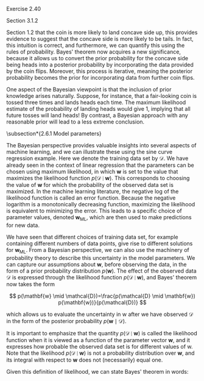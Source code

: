 Exercise 2.40

Section 3.1.2

Section 1.2 that the coin is more likely to land concave side up, this provides evidence to suggest that the concave side is more likely to be tails. In fact, this intuition is correct, and furthermore, we can quantify this using the rules of probability. Bayes' theorem now acquires a new significance, because it allows us to convert the prior probability for the concave side being heads into a posterior probability by incorporating the data provided by the coin flips. Moreover, this process is iterative, meaning the posterior probability becomes the prior for incorporating data from further coin flips.

One aspect of the Bayesian viewpoint is that the inclusion of prior knowledge arises naturally. Suppose, for instance, that a fair-looking coin is tossed three times and lands heads each time. The maximum likelihood estimate of the probability of landing heads would give 1, implying that all future tosses will land heads! By contrast, a Bayesian approach with any reasonable prior will lead to a less extreme conclusion.

\subsection*{2.6.1 Model parameters}

The Bayesian perspective provides valuable insights into several aspects of machine learning, and we can illustrate these using the sine curve regression example. Here we denote the training data set by $\mathcal{D}$. We have already seen in the context of linear regression that the parameters can be chosen using maximum likelihood, in which $\mathbf{w}$ is set to the value that maximizes the likelihood function $p(\mathcal{D} \mid \mathbf{w})$. This corresponds to choosing the value of $\mathbf{w}$ for which the probability of the observed data set is maximized. In the machine learning literature, the negative log of the likelihood function is called an error function. Because the negative logarithm is a monotonically decreasing function, maximizing the likelihood is equivalent to minimizing the error. This leads to a specific choice of parameter values, denoted $\mathbf{w}_{\mathrm{ML}}$, which are then used to make predictions for new data.

We have seen that different choices of training data set, for example containing different numbers of data points, give rise to different solutions for $\mathbf{w}_{\mathrm{ML}}$. From a Bayesian perspective, we can also use the machinery of probability theory to describe this uncertainty in the model parameters. We can capture our assumptions about $\mathbf{w}$, before observing the data, in the form of a prior probability distribution $p(\mathbf{w})$. The effect of the observed data $\mathcal{D}$ is expressed through the likelihood function $p(\mathcal{D} \mid \mathbf{w})$, and Bayes' theorem now takes the form

$$
p(\mathbf{w} \mid \mathcal{D})=\frac{p(\mathcal{D} \mid \mathbf{w}) p(\mathbf{w})}{p(\mathcal{D})}
$$

which allows us to evaluate the uncertainty in w after we have observed $\mathcal{D}$ in the form of the posterior probability $p(\mathbf{w} \mid \mathcal{D})$.

It is important to emphasize that the quantity $p(\mathcal{D} \mid \mathbf{w})$ is called the likelihood function when it is viewed as a function of the parameter vector $\mathbf{w}$, and it expresses how probable the observed data set is for different values of w. Note that the likelihood $p(\mathcal{D} \mid \mathbf{w})$ is not a probability distribution over $\mathbf{w}$, and its integral with respect to $\mathbf{w}$ does not (necessarily) equal one.

Given this definition of likelihood, we can state Bayes' theorem in words: